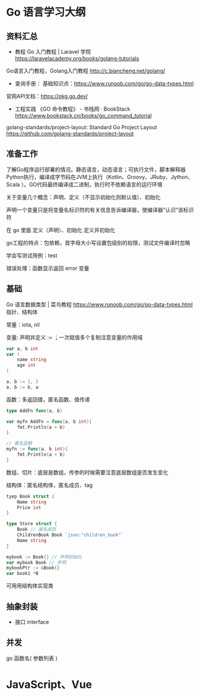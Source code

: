 # Go 语言学习大纲

## 资料汇总

- 教程
Go 入门教程 | Laravel 学院  https://laravelacademy.org/books/golang-tutorials

Go语言入门教程，Golang入门教程  http://c.biancheng.net/golang/

- 查询手册：
基础知识点：https://www.runoob.com/go/go-data-types.html

官网API文档：https://pkg.go.dev/

- 工程实践
《GO 命令教程》 - 书栈网 · BookStack  https://www.bookstack.cn/books/go_command_tutorial

golang-standards/project-layout: Standard Go Project Layout  https://github.com/golang-standards/project-layout

## 准备工作

了解Go程序运行部署的情况。静态语言，动态语言；可执行文件，脚本解释器Python执行，编译成字节码在JVM上执行（Kotlin、Groovy、JRuby、Jython、Scala ）。GO代码最终编译成二进制，执行时不依赖语言的运行环境

关于变量几个概念：声明、定义（不显示初始化则默认值）、初始化

声明一个变量只是将变量名标识符的有关信息告诉编译器，使编译器“认识”该标识符

在 go 里面
定义（声明）、初始化
定义并初始化



go工程的特点：包依赖，首字母大小写设置包级别的权限，测试文件编译时忽略

学会写测试用例：test

错误处理：函数显示返回 error 变量 

## 基础

Go 语言数据类型 | 菜鸟教程  https://www.runoob.com/go/go-data-types.html
    指针、结构体

常量：iota, nil 

变量: 声明并定义 := ；一次赋值多个复制注意变量的作用域

```go
var a, b int
var (
    name string
    age int
)

a, b := 1, 2
a, b := b, a
```

函数：多返回值，匿名函数、值传递
```go
type AddFn func(a, b)

var myfn AddFn = func(a, b int){
    fmt.Println(a + b)
}

// 匿名函数
myfn := func(a, b int){
    fmt.Println(a + b)
}
```


数组、切片：底层是数组，传参的时候需要注意底层数组是否发生变化

结构体：匿名结构体，匿名成员、tag
```go
tyep Book struct {
    Name string
    Price int
}

type Store struct {
    Book // 匿名成员
    ChildrenBook Book `json:"children_book"`
    Name string
}

mybook := Book{} // 声明初始化
var mybook Book // 声明
mybookPtr := &Book{}
var book1 *B
```
可用用结构体实现类

## 抽象封装

- 接口 interface

## 并发

go 函数名( 参数列表 )

# JavaScript、Vue
